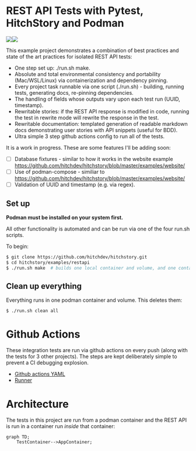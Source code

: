 # REST API Tests with Pytest, HitchStory and Podman

<div align="center">
  <div style="display: flex;">
    <img src="https://hitchdev.com/images/rest-api-story.png" style="vertical-align: top;" />
    <img src="https://hitchdev.com/images/rest-api-docs.png" />
  </div>
</div>

This example project demonstrates a combination of best practices and state of the art practices for isolated REST API tests:

* One step set up: ./run.sh make.
* Absolute and total environmental consistency and portability (Mac/WSL/Linux) via containerization and dependency pinning.
* Every project task runnable via one script (./run.sh) - building, running tests, generating docs, re-pinning dependencies.
* The handling of fields whose outputs vary upon each test run (UUID, timestamp).
* Rewritable stories: if the REST API response is modified in code, running the test in rewrite mode will rewrite the response in the test.
* Rewritable documentation: templated generation of readable markdown docs demonstrating user stories with API snippets (useful for BDD).
* Ultra simple 3 step github actions config to run all of the tests.

It is a work in progress. These are some features I'll be adding soon:

- [ ] Database fixtures - similar to how it works in the website example https://github.com/hitchdev/hitchstory/blob/master/examples/website/
- [ ] Use of podman-compose - similiar to https://github.com/hitchdev/hitchstory/blob/master/examples/website/
- [ ] Validation of UUID and timestamp (e.g. via regex).

## Set up

**Podman must be installed on your system first.**

All other functionality is automated and can be run via one of the 
four run.sh scripts.

To begin:

```bash
$ git clone https://github.com/hitchdev/hitchstory.git
$ cd hitchstory/examples/restapi
$ ./run.sh make  # builds one local container and volume, and one container inside it
```



## Clean up everything

Everything runs in one podman container and volume. This deletes them:

```
$ ./run.sh clean all
```

# Github Actions

These integration tests are run via github actions on every push (along with the tests for 3 other projects). The steps are kept deliberately
simple to prevent a CI debugging explosion.

* [Github actions YAML](https://github.com/hitchdev/hitchstory/blob/master/.github/workflows/examples.yml)
* [Runner](https://github.com/hitchdev/hitchstory/actions/workflows/examples.yml)

# Architecture

The tests in this project are run from a podman container and the REST API is run in a container run *inside* that container:

```mermaid
graph TD;
    TestContainer-->AppContainer;
```
